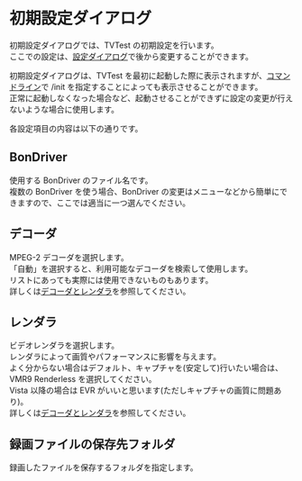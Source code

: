 # 初期設定ダイアログ

初期設定ダイアログでは、TVTest の初期設定を行います。  
ここでの設定は、[設定ダイアログ](options.md)で後から変更することができます。

初期設定ダイアログは、TVTest を最初に起動した際に表示されますが、[コマンドライン](commandline.md)で /init
を指定することによっても表示させることができます。  
正常に起動しなくなった場合など、起動させることができずに設定の変更が行えないような場合に使用します。

各設定項目の内容は以下の通りです。

## BonDriver

使用する BonDriver のファイル名です。  
複数の BonDriver を使う場合、BonDriver の変更はメニューなどから簡単にできますので、ここでは適当に一つ選んでください。

## デコーダ

MPEG-2 デコーダを選択します。  
「自動」を選択すると、利用可能なデコーダを検索して使用します。  
リストにあっても実際には使用できないものもあります。  
詳しくは[デコーダとレンダラ](appendix/decoder.md)を参照してください。

## レンダラ

ビデオレンダラを選択します。  
レンダラによって画質やパフォーマンスに影響を与えます。  
よく分からない場合はデフォルト、キャプチャを(安定して)行いたい場合は、VMR9 Renderless を選択してください。  
Vista 以降の場合は EVR がいいと思います(ただしキャプチャの画質に問題あり)。  
詳しくは[デコーダとレンダラ](appendix/decoder.md)を参照してください。

## 録画ファイルの保存先フォルダ

録画したファイルを保存するフォルダを指定します。

